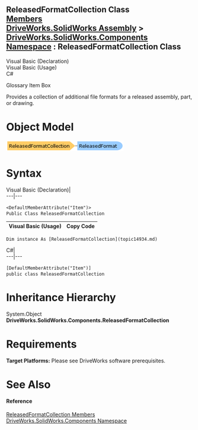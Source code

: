 ReleasedFormatCollection Class   
[Members](topic14935.md)   
[DriveWorks.SolidWorks Assembly](topic13342.md) > [DriveWorks.SolidWorks.Components Namespace](topic13925.md) : ReleasedFormatCollection Class  
---  
  
Visual Basic (Declaration)    
Visual Basic (Usage)    
C# 

Glossary Item Box

Provides a collection of additional file formats for a released assembly, part, or drawing. 

# Object Model

![](dotnetdiagramimages/image848.png)

# Syntax

Visual Basic (Declaration)|   
---|---  
      
    
    <DefaultMemberAttribute("Item")>
    Public Class ReleasedFormatCollection   
  
Visual Basic (Usage)| Copy Code  
---|---  
      
    
    Dim instance As [ReleasedFormatCollection](topic14934.md)  
  
C#|   
---|---  
      
    
    [DefaultMemberAttribute("Item")]
    public class ReleasedFormatCollection   
  
# Inheritance Hierarchy

System.Object  
**DriveWorks.SolidWorks.Components.ReleasedFormatCollection**  


# Requirements

**Target Platforms:** Please see DriveWorks software prerequisites.

# See Also

#### Reference

[ReleasedFormatCollection Members](topic14935.md)   
[DriveWorks.SolidWorks.Components Namespace](topic13925.md)


